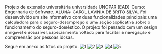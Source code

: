  Projeto de extensão universitária universidade UNOPAR (EAD). Curso: Engenharia de Software.
 ALUNA: CAROL LAVINIA DE BRITO SILVA.
 Foi desenvolvido um site informativo com duas funcionalidades principais: uma calculadora para o seguro-desemprego e uma seção explicativa sobre o funcionamento do seguro-doméstico. O projeto foi pensado com um design amigável e acessível, especialmente voltado para facilitar a navegação e compreensão por pessoas idosas.

Segue em anexo as fotos do projeto.
![1](https://github.com/user-attachments/assets/067af9a0-4444-4907-941f-45949916d457)
![2](https://github.com/user-attachments/assets/ad550199-f0ac-4fc2-a656-316548f062b8)
![3](https://github.com/user-attachments/assets/aa734561-8785-4b60-b4cb-874b5f9277a5)
![4](https://github.com/user-attachments/assets/ca403959-5e46-45be-9dc8-aa6e00a723e2)
![5](https://github.com/user-attachments/assets/2ca67448-8dfb-46e0-82fe-0f8af19f537a)
